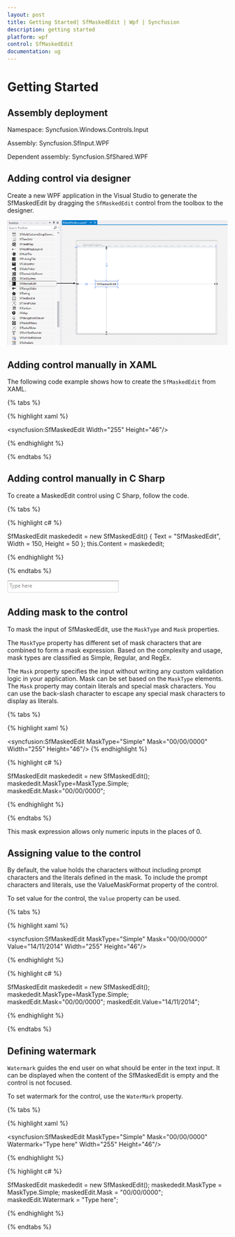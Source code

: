 ```yaml
---
layout: post
title: Getting Started| SfMaskedEdit | Wpf | Syncfusion
description: getting started
platform: wpf
control: SfMaskedEdit
documentation: ug
---
```


# Getting Started

## Assembly deployment

Namespace: Syncfusion.Windows.Controls.Input

Assembly: Syncfusion.SfInput.WPF

Dependent assembly: Syncfusion.SfShared.WPF

## Adding control via designer

Create a new WPF application in the Visual Studio to generate the SfMaskedEdit by dragging the `SfMaskedEdit` control from the toolbox to the designer.

![](Getting-Started_images/Getting-Started_img1.png)

## Adding control manually in XAML

The following code example shows how to create the `SfMaskedEdit` from XAML.

{% tabs %}

{% highlight xaml %}

<syncfusion:SfMaskedEdit Width="255" Height="46"/>

{% endhighlight %}

{% endtabs %}


## Adding control manually in C Sharp

To create a MaskedEdit control using C Sharp, follow the code.

{% tabs %}

{% highlight c# %}

SfMaskedEdit maskededit = new SfMaskedEdit() { Text = "SfMaskedEdit", Width = 150, Height = 50 };
this.Content = maskededit;

{% endhighlight %}

{% endtabs %}

![](Getting-Started_images/Getting-Started_img2.jpg)

## Adding mask to the control

To mask the input of SfMaskedEdit, use the `MaskType` and `Mask` properties.

The `MaskType` property has different set of mask characters that are combined to form a mask expression. Based on the complexity and usage, mask types are classified as Simple, Regular, and RegEx.

The `Mask` property specifies the input without writing any custom validation logic in your application. Mask can be set based on the `MaskType` elements. The `Mask` property may contain literals and special mask characters. You can use the back-slash character to escape any special mask characters to display as literals.

{% tabs %}

{% highlight xaml %}

<syncfusion:SfMaskedEdit MaskType="Simple" Mask="00/00/0000" Width="255" Height="46"/>
{% endhighlight %}

{% highlight c# %}

SfMaskedEdit maskededit = new SfMaskedEdit();
maskededit.MaskType=MaskType.Simple;
maskedEdit.Mask="00/00/0000";

{% endhighlight %}

{% endtabs %}

This mask expression allows only numeric inputs in the places of 0.

## Assigning value to the control

By default, the value holds the characters without including prompt characters and the literals defined in the mask. To include the prompt characters and literals, use the ValueMaskFormat property of the control.

To set value for the control, the `Value` property can be used.

{% tabs %}

{% highlight xaml %}

<syncfusion:SfMaskedEdit MaskType="Simple" Mask="00/00/0000" Value="14/11/2014" Width="255" Height="46"/>

{% endhighlight %}

{% highlight c# %}

SfMaskedEdit maskededit = new SfMaskedEdit();
maskededit.MaskType=MaskType.Simple;
maskedEdit.Mask="00/00/0000";
maskedEdit.Value="14/11/2014";

{% endhighlight %}

{% endtabs %}

## Defining watermark

`Watermark` guides the end user on what should be enter in the text input. It can be displayed when the content of the SfMaskedEdit is empty and the control is not focused.

To set watermark for the control, use the `WaterMark` property.

{% tabs %}

{% highlight xaml %}

<syncfusion:SfMaskedEdit  MaskType="Simple" Mask="00/00/0000" Watermark="Type here" Width="255" Height="46"/>

{% endhighlight %}

{% highlight c# %}

SfMaskedEdit maskededit = new SfMaskedEdit();
maskededit.MaskType = MaskType.Simple;
maskedEdit.Mask = "00/00/0000";
maskedEdit.Watermark = "Type here";

{% endhighlight %}

{% endtabs %}